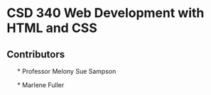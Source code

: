 <html>
  <body>
    <h1>CSD 340 Web Development with HTML and CSS</h1>
    <h2>Contributors</h2>
    <ul>* Professor Melony Sue Sampson</ul>
    <ul>* Marlene Fuller</ul>
  </body>
</html>
